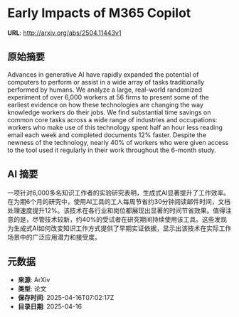 # Early Impacts of M365 Copilot

**URL**: http://arxiv.org/abs/2504.11443v1

## 原始摘要

Advances in generative AI have rapidly expanded the potential of computers to
perform or assist in a wide array of tasks traditionally performed by humans.
We analyze a large, real-world randomized experiment of over 6,000 workers at
56 firms to present some of the earliest evidence on how these technologies are
changing the way knowledge workers do their jobs. We find substantial time
savings on common core tasks across a wide range of industries and occupations:
workers who make use of this technology spent half an hour less reading email
each week and completed documents 12% faster. Despite the newness of the
technology, nearly 40% of workers who were given access to the tool used it
regularly in their work throughout the 6-month study.


## AI 摘要

一项针对6,000多名知识工作者的实验研究表明，生成式AI显著提升了工作效率。在为期6个月的研究中，使用AI工具的工人每周节省约30分钟阅读邮件时间，文档处理速度提升12%。该技术在各行业和岗位都展现出显著的时间节省效果。值得注意的是，尽管技术较新，约40%的受试者在研究期间持续使用该工具。这些发现为生成式AI如何改变知识工作方式提供了早期实证依据，显示出该技术在实际工作场景中的广泛应用潜力和接受度。

## 元数据

- **来源**: ArXiv
- **类型**: 论文
- **保存时间**: 2025-04-16T07:02:17Z
- **目录日期**: 2025-04-16
